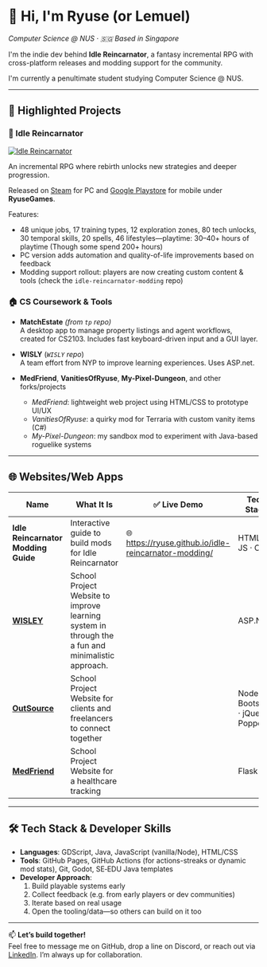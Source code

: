 # 👋 Hi, I'm **Ryuse** (or Lemuel)
*Computer Science @ NUS · 🇸🇬 Based in Singapore*

I'm the indie dev behind **Idle Reincarnator**, a fantasy incremental RPG with cross-platform releases and modding support for the community. 

I'm currently a penultimate student studying Computer Science @ NUS.

---

## 🚀 Highlighted Projects

### 🧙 Idle Reincarnator  
[![Idle Reincarnator](https://shared.fastly.steamstatic.com/store_item_assets/steam/apps/3779340/09b706cb6c9ce2847a11872337067b1f4c238b6e/header.jpg)](https://store.steampowered.com/app/3779340/Idle_Reincarnator/)

An incremental RPG where rebirth unlocks new strategies and deeper progression.  

Released on [Steam](https://store.steampowered.com/app/3779340/Idle_Reincarnator/) for PC and [Google Playstore](https://play.google.com/store/apps/details?id=com.ryusegames.idle_reincarnator) for mobile under **RyuseGames**.

Features:
  - 48 unique jobs, 17 training types, 12 exploration zones, 80 tech unlocks, 30 temporal skills, 20 spells, 46 lifestyles—playtime: 30–40+ hours of playtime (Though some spend 200+ hours)
  - PC version adds automation and quality-of-life improvements based on feedback
  - Modding support rollout: players are now creating custom content & tools (check the `idle-reincarnator-modding` repo)

### 🏠 CS Coursework & Tools

- **MatchEstate** *(from `tp` repo)*  
  A desktop app to manage property listings and agent workflows, created for CS2103. Includes fast keyboard-driven input and a GUI layer.

- **WISLY** (*`WISLY` repo*)  
  A team effort from NYP to improve learning experiences. Uses ASP.net.
  
- **MedFriend**, **VanitiesOfRyuse**, **My-Pixel-Dungeon**, and other forks/projects  
  - *MedFriend*: lightweight web project using HTML/CSS to prototype UI/UX  
  - *VanitiesOfRyuse*: a quirky mod for Terraria with custom vanity items (C#)  
  - *My-Pixel-Dungeon*: my sandbox mod to experiment with Java-based roguelike systems
---

## 🌐 Websites/Web Apps

| Name | What It Is | ✅ Live Demo | Tech Stack |
|------|-------------|-------------|------------|
| **Idle Reincarnator Modding Guide** | Interactive guide to build mods for Idle Reincarnator | 🌐 https://ryuse.github.io/idle-reincarnator-modding/ | HTML · JS · CSS |
| **[WISLEY](https://github.com/Ryuse/WISLY)** | School Project Website to improve learning system in through the a fun and minimalistic approach.  | | ASP.NET |
| **[OutSource](https://github.com/JDesignEra/outsource)** | School Project Website for clients and freelancers to connect together | | Node.js · Bootstrap · jQuery · Popper.js|
| **[MedFriend](https://github.com/Ryuse/MedFriend)** | School Project Website for a healthcare tracking | | Flask |

---

## 🛠 Tech Stack & Developer Skills

- **Languages**: GDScript, Java, JavaScript (vanilla/Node), HTML/CSS  
- **Tools**: GitHub Pages, GitHub Actions (for actions-streaks or dynamic mod stats), Git, Godot, SE‑EDU Java templates  
- **Developer Approach**:
  1. Build playable systems early  
  2. Collect feedback (e.g. from early players or dev communities)  
  3. Iterate based on real usage  
  4. Open the tooling/data—so others can build on it too  
---

📫 **Let’s build together!**  
Feel free to message me on GitHub, drop a line on Discord, or reach out via [LinkedIn](https://linkedin.com/in/lemuel-censon). I’m always up for collaboration.
